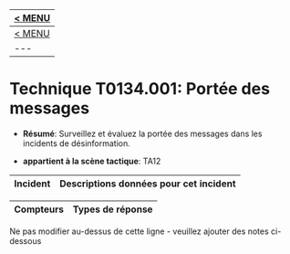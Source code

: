 |[< MENU](../README.md)|
|---|
|[< MENU](../../README.md)|
|---|
# Technique T0134.001: Portée des messages

* **Résumé**: Surveillez et évaluez la portée des messages dans les incidents de désinformation.

* **appartient à la scène tactique**: TA12


|Incident |Descriptions données pour cet incident |
|-------- |-------------------- |



|Compteurs |Types de réponse |
|-------- |-------------- |


Ne pas modifier au-dessus de cette ligne - veuillez ajouter des notes ci-dessous